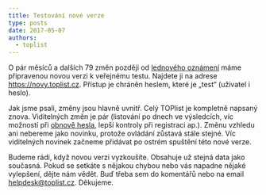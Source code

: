 ```yaml
---
title: Testování nové verze
type: posts
date: 2017-05-07
authors:
  - toplist
---
```

O pár měsíců a dalších 79 změn později od [lednového oznámení](../94-2/) máme připravenou novou verzi k veřejnému testu. Najdete ji na adrese https://novy.toplist.cz. Přístup je chráněn heslem, které je „test“ (uživatel i heslo).

Jak jsme psali, změny jsou hlavně uvnitř. Celý TOPlist je kompletně napsaný znova. Viditelných změn je pár (listování po dnech ve výsledcích, víc možností při [obnově hesla](../zmena-hesla/), lepší kontroly při registraci ap.). Změnu vzhledu ani nebereme jako novinku, protože ovládání zůstavá stále stejné. Víc viditelných novinek začneme přidávat po ostrém spuštění této nové verze.

Budeme rádi, když novou verzi vyzkoušíte. Obsahuje už stejná data jako současná. Pokud se setkáte s nějakou chybou nebo vás napadne nějaké vylepšení, dějte nám vědět. Buď třeba sem do komentářů nebo na email helpdesk@toplist.cz. Děkujeme.